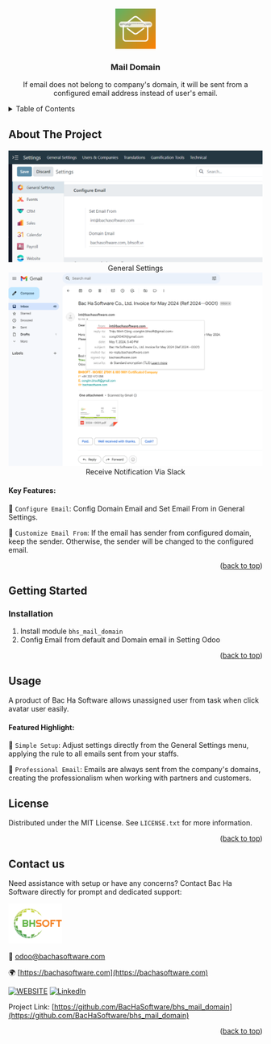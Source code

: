 
<a name="readme-top"></a>

<!-- PROJECT DETAILS -->
<br />
<div align="center">
  <a href="https://github.com/BacHaSoftware/mail_domain">
    <img src="/bhs_mail_domain/static/description/icon.png" alt="Logo" width="80" height="80">
  </a>

  <h3 align="center">Mail Domain</h3>

  <p align="center">
    If email does not belong to company's domain, it will be sent from a configured email address instead of user's email.
  </p>
</div>



<!-- TABLE OF CONTENTS -->
<details>
  <summary>Table of Contents</summary>
  <ol>
    <li>
      <a href="#about-the-project">About The Project</a>
    </li>
    <li>
      <a href="#getting-started">Getting Started</a>
      <ul>
        <!--<li><a href="#prerequisites">Prerequisites</a></li>-->
        <li><a href="#installation">Installation</a></li>
      </ul>
    </li>
    <li><a href="#usage">Usage</a></li>
    <li><a href="#license">License</a></li>
    <li><a href="#contact-us">Contact us</a></li>
  </ol>
</details>



<!-- ABOUT THE PROJECT -->
## About The Project

<div align="left">
  <a href="https://github.com/BacHaSoftware/mail_domain">
    <img src="/bhs_mail_domain/static/description/imgs/screen/settings.png" alt="Setting">
  </a>
<div align="center">General Settings</div> 
</div>

<div align="left">
  <a href="https://github.com/BacHaSoftware/mail_domain">
    <img src="/bhs_mail_domain/static/description/imgs/screen/email.png" alt="Setting">
  </a>
<div align="center">Receive Notification Via Slack</div> 
</div>

#### Key Features:

🌟 <code>Configure Email</code>: Config Domain Email and Set Email From in General Settings.

🌟 <code>Customize Email From</code>: If the email has sender from configured domain, keep the sender. Otherwise, the sender will be changed to the configured email.

<p align="right">(<a href="#readme-top">back to top</a>)</p>


<!-- GETTING STARTED -->
## Getting Started

<!-- PREREQUISTES  
### Prerequisites

This module needs the Python library <code>slackclient</code>, <code>html-slacker</code>, otherwise it cannot be installed and used. Install them through the command
  ```sh
  sudo pip3 install slackclient
  sudo pip3 install html-slacker
  ```
-->

### Installation

1. Install module  <code>bhs_mail_domain</code>
2. Config Email from default and Domain email in Setting Odoo

<p align="right">(<a href="#readme-top">back to top</a>)</p>

<!-- USAGE EXAMPLES -->
## Usage

A product of Bac Ha Software allows unassigned user from task when click avatar user easily.

#### Featured Highlight:

🌟 <code>Simple Setup</code>: Adjust settings directly from the General Settings menu, applying the rule to all emails sent from your staffs.

🌟 <code>Professional Email</code>: Emails are always sent from the company's domains, creating the professionalism when working with partners and customers.


<!-- LICENSE -->
## License

Distributed under the MIT License. See `LICENSE.txt` for more information.

<p align="right">(<a href="#readme-top">back to top</a>)</p>



<!-- CONTACT US-->
## Contact us
Need assistance with setup or have any concerns? Contact Bac Ha Software directly for prompt and dedicated support:
<div align="left">
  <a href="https://github.com/BacHaSoftware">
    <img src="/bhs_mail_domain/static/description/imgs/logo.png" alt="Logo" height="80">
  </a>
</div>

📨 odoo@bachasoftware.com

🌍 [https://bachasoftware.com](https://bachasoftware.com)

[![WEBSITE][website-shield]][website-url] [![LinkedIn][linkedin-shield]][linkedin-url]

Project Link: [https://github.com/BacHaSoftware/bhs_mail_domain](https://github.com/BacHaSoftware/bhs_mail_domain)


<p align="right">(<a href="#readme-top">back to top</a>)</p>



<!-- MARKDOWN LINKS & IMAGES -->
<!-- https://www.markdownguide.org/basic-syntax/#reference-style-links -->
[license-url]: https://github.com/BacHaSoftware/mail_domain/blob/17.0/LICENSE.txt
[linkedin-shield]: https://img.shields.io/badge/-LinkedIn-black.svg?style=for-the-badge&logo=linkedin&colorB=555
[linkedin-url]: https://www.linkedin.com/company/bac-ha-software
[website-shield]: https://img.shields.io/badge/-website-black.svg?style=for-the-badge&logo=website&colorB=555
[website-url]: https://bachasoftware.com